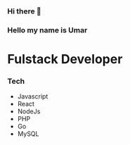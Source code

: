 ### Hi there 👋
### Hello my name is Umar
# Fulstack Developer

### Tech
- Javascript
- React
- NodeJs
- PHP
- Go
- MySQL
